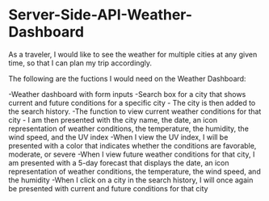 # Server-Side-API-Weather-Dashboard

As a traveler, I would like to see the weather for multiple cities at any given time, so that I can plan my trip accordingly.

The following are the fuctions I would need on the Weather Dashboard:

-Weather dashboard with form inputs
-Search box for a city that shows current and future conditions for a specific city - The city is then added to the search history.
-The function to view current weather conditions for that city - I am then presented with the city name, the date, an icon representation of weather conditions, the temperature, the humidity, the wind speed, and the UV index
-When I view the UV index, I will be presented with a color that indicates whether the conditions are favorable, moderate, or severe
-When I view future weather conditions for that city, I am presented with a 5-day forecast that displays the date, an icon representation of weather conditions, the temperature, the wind speed, and the humidity
-When I click on a city in the search history, I will once again be presented with current and future conditions for that city
